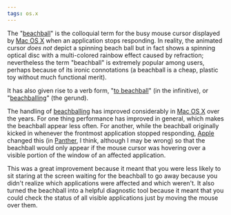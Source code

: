 ```yaml
---
tags: os.x
---
```


The "[beachball](/wiki/beachball)" is the colloquial term for the busy mouse cursor displayed by [Mac OS X](/wiki/Mac_OS_X) when an application stops responding. In reality, the animated cursor *does not* depict a spinning beach ball but in fact shows a spinning optical disc with a multi-colored rainbow effect caused by refraction; nevertheless the term "beachball" is extremely popular among users, perhaps because of its ironic connotations (a beachball is a cheap, plastic toy without much functional merit).

It has also given rise to a verb form, "[to beachball](/wiki/to_beachball)" (in the infinitive), or "[beachballing](/wiki/beachballing)" (the gerund).

The handling of [beachballing](/wiki/beachballing) has improved considerably in [Mac OS X](/wiki/Mac_OS_X) over the years. For one thing performance has improved in general, which makes the beachball appear less often. For another, while the beachball originally kicked in whenever the frontmost application stopped responding, [Apple](/wiki/Apple) changed this (in [Panther](/wiki/Panther), I think, although I may be wrong) so that the beachball would only appear if the mouse cursor was hovering over a visible portion of the window of an affected application.

This was a great improvement because it meant that you were less likely to sit staring at the screen waiting for the beachball to go away because you didn't realize which applications were affected and which weren't. It also turned the beachball into a helpful diagnostic tool because it meant that you could check the status of all visible applications just by moving the mouse over them.
